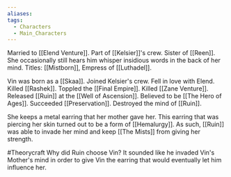 ```yaml
---
aliases: 
tags:
  - Characters
  - Main_Characters
---
```



Married to [[Elend Venture]].
Part of [[Kelsier]]'s crew.
Sister of [[Reen]]. She occasionally still hears him whisper insidious words in the back of her mind.
Titles: [[Mistborn]], Empress of [[Luthadel]].

Vin was born as a [[Skaa]]. Joined Kelsier's crew. Fell in love with Elend. Killed [[Rashek]]. Toppled the [[Final Empire]]. Killed [[Zane Venture]]. Released [[Ruin]] at the [[Well of Ascension]]. Believed to be [[The Hero of Ages]]. Succeeded [[Preservation]]. Destroyed the mind of [[Ruin]].

She keeps a metal earring that her mother gave her. This earring that was piercing her skin turned out to be a form of [[Hemalurgy]]. As such, [[Ruin]] was able to invade her mind and keep [[The Mists]] from giving her strength.

#Theorycraft 
Why did Ruin choose Vin? It sounded like he invaded Vin's Mother's mind in order to give Vin the earring that would eventually let him influence her.